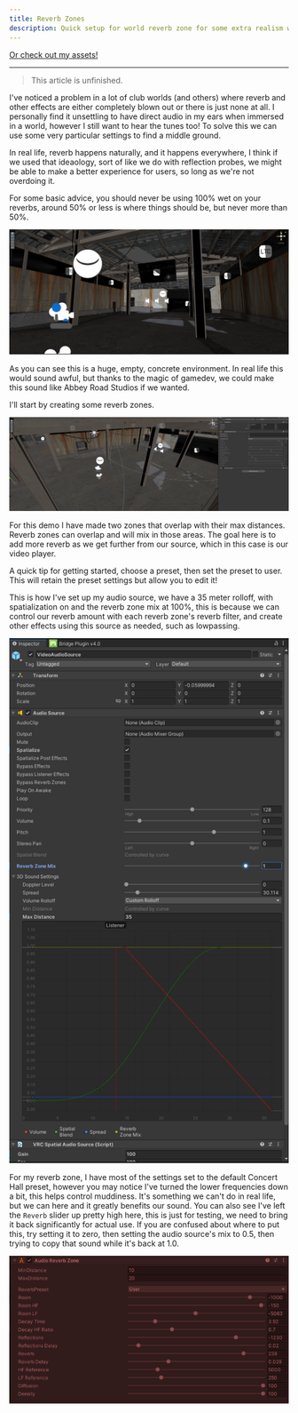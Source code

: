```yaml
--- 
title: Reverb Zones
description: Quick setup for world reverb zone for some extra realism while keeping things sounding good!
---
```

<script type='text/javascript' src='https://storage.ko-fi.com/cdn/widget/Widget_2.js'></script><script type='text/javascript'>kofiwidget2.init('Support Me on Ko-fi', '#272727', 'J3J0HS3SU');kofiwidget2.draw();</script> 

[Or check out my assets!](https://angelware.net/)

--- 

> This article is unfinished.

I've noticed a problem in a lot of club worlds (and others) where reverb and other effects are either completely blown out or there is just none at all. I personally find it unsettling to have direct audio in my ears when immersed in a world, however I still want to hear the tunes too! To solve this we can use some very particular settings to find a middle ground.

In real life, reverb happens naturally, and it happens everywhere, I think if we used that ideaology, sort of like we do with reflection probes, we might be able to make a better experience for users, so long as we're not overdoing it.

For some basic advice, you should never be using 100% wet on your reverbs, around 50% or less is where things should be, but never more than 50%.

![img.png](../../../assets/worlds/reverb-zones/img.png)

As you can see this is a huge, empty, concrete environment. In real life this would sound awful, but thanks to the magic of gamedev, we could make this sound like Abbey Road Studios if we wanted. 

I'll start by creating some reverb zones.

![img_1.png](../../../assets/worlds/reverb-zones/img_1.png)

For this demo I have made two zones that overlap with their max distances. Reverb zones can overlap and will mix in those areas. The goal here is to add more reverb as we get further from our source, which in this case is our video player.

A quick tip for getting started, choose a preset, then set the preset to user. This will retain the preset settings but allow you to edit it!

This is how I've set up my audio source, we have a 35 meter rolloff, with spatialization on and the reverb zone mix at 100%, this is because we can control our reverb amount with each reverb zone's reverb filter, and create other effects using this source as needed, such as lowpassing.

![img_4.png](../../../assets/worlds/reverb-zones/img_4.png)

For my reverb zone, I have most of the settings set to the default Concert Hall preset, however you may notice I've turned the lower frequencies down a bit, this helps control muddiness. It's something we can't do in real life, but we can here and it greatly benefits our sound. You can also see I've left the `Reverb` slider up pretty high here, this is just for testing, we need to bring it back significantly for actual use. If you are confused about where to put this, try setting it to zero, then setting the audio source's mix to 0.5, then trying to copy that sound while it's back at 1.0.

![img_2.png](../../../assets/worlds/reverb-zones/img_2.png)